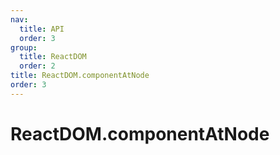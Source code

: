 ```yaml
---
nav:
  title: API
  order: 3
group:
  title: ReactDOM
  order: 2
title: ReactDOM.componentAtNode
order: 3
---
```


# ReactDOM.componentAtNode